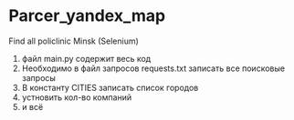 # Parcer_yandex_map
Find all policlinic Minsk (Selenium)

1. файл main.py содержит весь код 
2. Необходимо в файл запросов requests.txt записать все поисковые запросы
3. В константу CITIES записать список городов
4. устновить кол-во компаний
5. и всё

